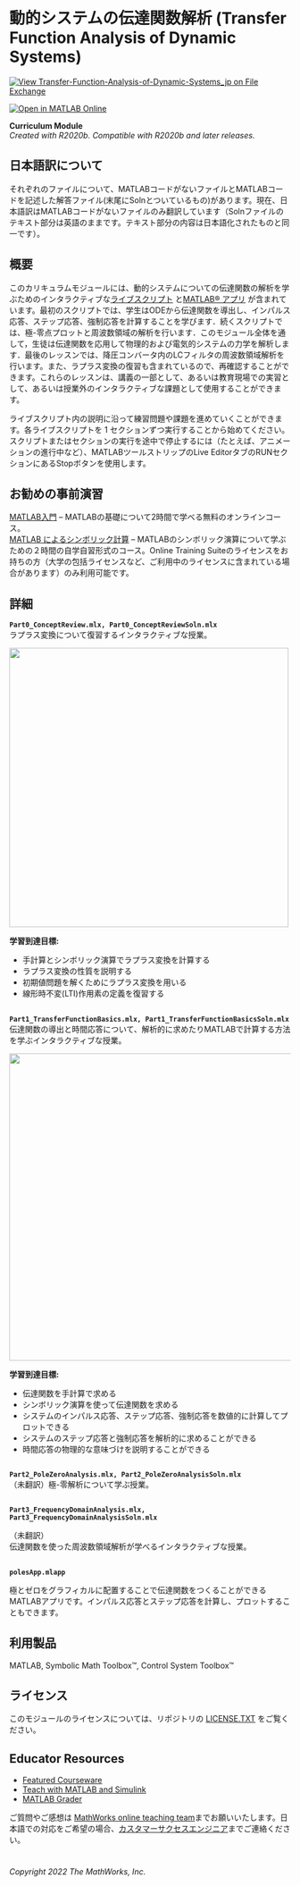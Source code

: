 # 動的システムの伝達関数解析 (Transfer Function Analysis of Dynamic Systems) 

[![View Transfer-Function-Analysis-of-Dynamic-Systems_jp on File Exchange](https://www.mathworks.com/matlabcentral/images/matlab-file-exchange.svg)](https://jp.mathworks.com/matlabcentral/fileexchange/110610-transfer-function-analysis-of-dynamic-systems_jp)

[![Open in MATLAB Online](https://www.mathworks.com/images/responsive/global/open-in-matlab-online.svg)](https://matlab.mathworks.com/open/github/v1?repo=MathWorks-Teaching-Resources/Transfer-Function-Analysis-of-Dynamic-Systems_jp)

**Curriculum Module**  
_Created with R2020b. Compatible with R2020b and later releases._  

## 日本語訳について ##
それぞれのファイルについて、MATLABコードがないファイルとMATLABコードを記述した解答ファイル(末尾にSolnとついているもの)があります。現在、日本語訳はMATLABコードがないファイルのみ翻訳しています（Solnファイルのテキスト部分は英語のままです。テキスト部分の内容は日本語化されたものと同一です）。

## 概要 ##

このカリキュラムモジュールには、動的システムについての伝達関数の解析を学ぶためのインタラクティブな[ライブスクリプト](https://www.mathworks.com/products/matlab/live-editor.html) と[MATLAB&reg; アプリ](https://www.mathworks.com/products/matlab/app-designer.html) が含まれています。最初のスクリプトでは、学生はODEから伝達関数を導出し、インパルス応答、ステップ応答、強制応答を計算することを学びます．続くスクリプトでは、極-零点プロットと周波数領域の解析を行います．このモジュール全体を通して，生徒は伝達関数を応用して物理的および電気的システムの力学を解析します．最後のレッスンでは、降圧コンバータ内のLCフィルタの周波数領域解析を行います。また、ラプラス変換の復習も含まれているので、再確認することができます。これらのレッスンは、講義の一部として、あるいは教育現場での実習として、あるいは授業外のインタラクティブな課題として使用することができます。

ライブスクリプト内の説明に沿って練習問題や課題を進めていくことができます。各ライブスクリプトを 1 セクションずつ実行することから始めてください。スクリプトまたはセクションの実行を途中で停止するには（たとえば、アニメーションの進行中など）、MATLABツールストリップのLive EditorタブのRUNセクションにあるStopボタンを使用します。

## お勧めの事前演習 ##
[MATLAB入門](https://matlabacademy.mathworks.com/details/matlab-onramp/gettingstarted) – MATLABの基礎について2時間で学べる無料のオンラインコース。<br>
[MATLAB によるシンボリック計算](https://matlabacademy.mathworks.com/details/introduction-to-symbolic-math-with-matlab/symbolic) – MATLABのシンボリック演算について学ぶための２時間の自学自習形式のコース。Online Training Suiteのライセンスをお持ちの方（大学の包括ライセンスなど、ご利用中のライセンスに含まれている場合があります）のみ利用可能です。

## 詳細 ##
**`Part0_ConceptReview.mlx, Part0_ConceptReviewSoln.mlx`**  
ラプラス変換について復習するインタラクティブな授業。

<img src="https://user-images.githubusercontent.com/81383420/122928267-b055b100-d337-11eb-962d-80c290c1e6a6.gif" width="500">

**学習到達目標:**
- 手計算とシンボリック演算でラプラス変換を計算する
- ラプラス変換の性質を説明する
- 初期値問題を解くためにラプラス変換を用いる
- 線形時不変(LTI)作用素の定義を復習する

## ##
**`Part1_TransferFunctionBasics.mlx, Part1_TransferFunctionBasicsSoln.mlx`**  
伝達関数の導出と時間応答について、解析的に求めたりMATLABで計算する方法を学ぶインタラクティブな授業。

<img src="https://user-images.githubusercontent.com/81383420/122928938-573a4d00-d338-11eb-80ef-2c979eb17236.png" width="550">

**学習到達目標:**
- 伝達関数を手計算で求める
- シンボリック演算を使って伝達関数を求める
- システムのインパルス応答、ステップ応答、強制応答を数値的に計算してプロットできる
- システムのステップ応答と強制応答を解析的に求めることができる
- 時間応答の物理的な意味づけを説明することができる

## ##
**`Part2_PoleZeroAnalysis.mlx, Part2_PoleZeroAnalysisSoln.mlx`**  
（未翻訳）極-零解析について学ぶ授業。
<!-- 
<img src="https://user-images.githubusercontent.com/81383420/122929255-bb5d1100-d338-11eb-8d05-7aa7b6666f71.png" width="550">

**学習到達目標:**

（未翻訳）  
- Describe how the transfer function of a DC motor is derived
- Identify the poles and zeros of a transfer function
- Assess the stability of an LTI system based on the transfer function poles
- Relate the position of poles in the s-plane to the damping and natural frequency of a system
- Explain how poles of a second-order system relate to its dynamics
- Examine how transfer function zeros affect the dynamics of a system
-->
## ##
**`Part3_FrequencyDomainAnalysis.mlx, Part3_FrequencyDomainAnalysisSoln.mlx`**  

（未翻訳）  
伝達関数を使った周波数領域解析が学べるインタラクティブな授業。
<!-- 
<img src="https://user-images.githubusercontent.com/81383420/122929840-65d53400-d339-11eb-8a8a-2c1522bbfcf0.gif" width="550">
  
**学習到達目標:**

（未翻訳）  

- Explain how a Bode plot is generated
- Use MATLAB to numerically calculate the frequency response of a transfer function
- Discuss how features of the Bode plot relate to characteristics of physical systems
- Describe how to derive a differential equation model for a buck converter with an LC filter
- Apply the Bode plot to analyze an LC filter in a buck converter
-->
## ##
**`polesApp.mlapp`**  

極とゼロをグラフィカルに配置することで伝達関数をつくることができるMATLABアプリです。インパルス応答とステップ応答を計算し、プロットすることもできます。

## 利用製品 ##
MATLAB, Symbolic Math Toolbox&trade;, Control System Toolbox&trade;

## ライセンス ##
このモジュールのライセンスについては、リポジトリの [LICENSE.TXT](license.txt) をご覧ください。

## Educator Resources ##
* [Featured Courseware](https://www.mathworks.com/academia/courseware/course-materials.html)
* [Teach with MATLAB and Simulink](https://www.mathworks.com/academia/educators.html)
* [MATLAB Grader](https://www.mathworks.com/products/matlab-grader.html)

ご質問やご感想は <a href="mailto:onlineteaching@mathworks.com">MathWorks online teaching team</a>までお願いいたします。日本語での対応をご希望の場合、<a href="mailto:cse-jp@groups.mathworks.com">カスタマーサクセスエンジニア</a>までご連絡ください。

# #

_Copyright 2022 The MathWorks, Inc._
